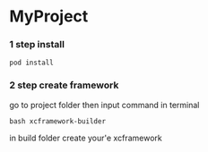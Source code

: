 # MyProject


### 1 step install

```terminal
pod install
```

### 2 step create framework

go to project folder then input command in terminal
```terminal
bash xcframework-builder
```
in build folder create your'e xcframework